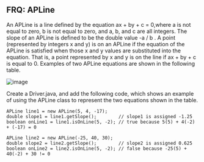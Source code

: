 ## FRQ: APLine

An APLine is a line defined by the equation ax + by + c = 0,where a is not equal to zero, b is not equal to zero, and a, b, and c are all integers. The slope of an APLine is defined to be the double value -a / b . A point (represented by integers x and y) is on an APLine if the equation of the APLine is satisfied when those x and y values are substituted into the equation. That is, a point represented by x and y is on the line if ax + by + c is equal to 0. Examples of two APLine equations are shown in the following table.

![image](https://github.com/novillo-cs/apcsa_material/assets/123229891/0d3e070b-62f1-4a24-97f7-36857d4a8013)


Create a Driver.java, and add the following code, which shows an example of using the APLine class to represent the two equations shown in the table.

```
APLine line1 = new APLine(5, 4, -17);
double slope1 = line1.getSlope();        // slope1 is assigned -1.25
boolean onLine1 = line1.isOnLine(5, -2); // true because 5(5) + 4(-2) + (-17) = 0

APLine line2 = new APLine(-25, 40, 30);
double slope2 = line2.getSlope();        // slope2 is assigned 0.625
boolean onLine2 = line2.isOnLine(5, -2); // false because -25(5) + 40(-2) + 30 != 0
```
